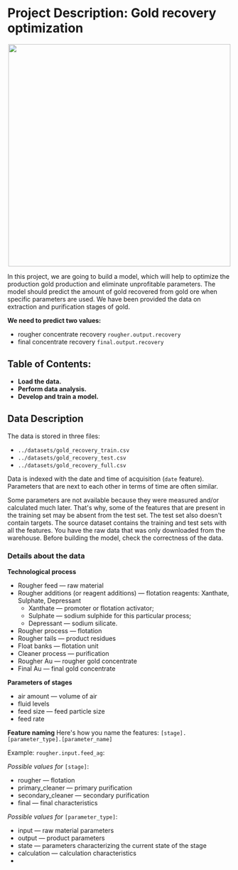 # Project Description: Gold recovery optimization

<p align="center">
<img src="../datasets/cover.png" width="500px">
</p>

In this project, we are going to build a model, which will help to optimize the production gold production and eliminate unprofitable parameters. The model should predict the amount of gold recovered from gold ore when specific parameters are used. We have been provided the data on extraction and purification stages of gold.

**We need to predict two values:**
- rougher concentrate recovery `rougher.output.recovery`
- final concentrate recovery `final.output.recovery`


## Table of Contents:
- **Load the data.**
- **Perform data analysis.**
- **Develop and train a model.**


## Data Description
The data is stored in three files:
- ```../datasets/gold_recovery_train.csv```
- ```../datasets/gold_recovery_test.csv```
- ```../datasets/gold_recovery_full.csv```

Data is indexed with the date and time of acquisition (`date` feature). Parameters that are next to each other in terms of time are often similar.

Some parameters are not available because they were measured and/or calculated much later. That's why, some of the features that are present in the training set may be absent from the test set. The test set also doesn't contain targets.
The source dataset contains the training and test sets with all the features.
You have the raw data that was only downloaded from the warehouse. Before building the model, check the correctness of the data.

### Details about the data
**Technological process**

- Rougher feed — raw material
- Rougher additions (or reagent additions) — flotation reagents: Xanthate, Sulphate, Depressant
    - Xanthate — promoter or flotation activator;
    - Sulphate — sodium sulphide for this particular process;
    - Depressant — sodium silicate.
- Rougher process — flotation
- Rougher tails — product residues
- Float banks — flotation unit
- Cleaner process — purification
- Rougher Au — rougher gold concentrate
- Final Au — final gold concentrate

**Parameters of stages**
- air amount — volume of air
- fluid levels
- feed size — feed particle size
- feed rate


**Feature naming**
Here's how you name the features:
`[stage].[parameter_type].[parameter_name]`

Example: `rougher.input.feed_ag`:

*Possible values for* `[stage]`:
- rougher — flotation
- primary_cleaner — primary purification
- secondary_cleaner — secondary purification
- final — final characteristics


*Possible values for* `[parameter_type]`:
- input — raw material parameters
- output — product parameters
- state — parameters characterizing the current state of the stage
- calculation — calculation characteristics
- 

